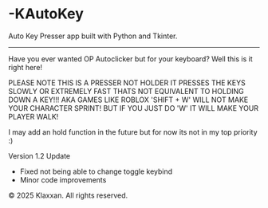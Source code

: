# -KAutoKey
Auto Key Presser app built with Python and Tkinter.

---

Have you ever wanted OP Autoclicker but for your keyboard? Well this is it right here!

PLEASE NOTE THIS IS A PRESSER NOT HOLDER IT PRESSES THE KEYS SLOWLY OR EXTREMELY FAST THATS NOT EQUIVALENT TO HOLDING DOWN A KEY!!! AKA GAMES LIKE ROBLOX 'SHIFT + W' WILL NOT MAKE YOUR CHARACTER SPRINT! BUT IF YOU JUST DO 'W' IT WILL MAKE YOUR PLAYER WALK! 

I may add an hold function in the future but for now its not in my top priority :)

Version 1.2 Update
- Fixed not being able to change toggle keybind
- Minor code improvements

© 2025 Klaxxan. All rights reserved.
